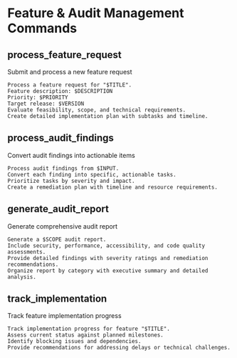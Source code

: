 # Feature & Audit Management Commands

## process_feature_request

Submit and process a new feature request

```prompt
Process a feature request for "$TITLE".
Feature description: $DESCRIPTION
Priority: $PRIORITY
Target release: $VERSION
Evaluate feasibility, scope, and technical requirements.
Create detailed implementation plan with subtasks and timeline.
```

## process_audit_findings

Convert audit findings into actionable items

```prompt
Process audit findings from $INPUT.
Convert each finding into specific, actionable tasks.
Prioritize tasks by severity and impact.
Create a remediation plan with timeline and resource requirements.
```

## generate_audit_report

Generate comprehensive audit report

```prompt
Generate a $SCOPE audit report.
Include security, performance, accessibility, and code quality assessments.
Provide detailed findings with severity ratings and remediation recommendations.
Organize report by category with executive summary and detailed analysis.
```

## track_implementation

Track feature implementation progress

```prompt
Track implementation progress for feature "$TITLE".
Assess current status against planned milestones.
Identify blocking issues and dependencies.
Provide recommendations for addressing delays or technical challenges.
```

